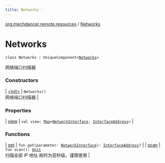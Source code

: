 ```yaml
---
title: Networks - 
---
```


[org.mechdancer.remote.resources](../index.html) / [Networks](./index.html)

# Networks

`class Networks : UniqueComponent<`[`Networks`](./index.html)`>`

网络端口扫描器

### Constructors

| [&lt;init&gt;](-init-.html) | `Networks()`<br>网络端口扫描器 |

### Properties

| [view](view.html) | `val view: `[`Map`](https://kotlinlang.org/api/latest/jvm/stdlib/kotlin.collections/-map/index.html)`<`[`NetworkInterface`](http://docs.oracle.com/javase/6/docs/api/java/net/NetworkInterface.html)`, `[`InterfaceAddress`](http://docs.oracle.com/javase/6/docs/api/java/net/InterfaceAddress.html)`>` |

### Functions

| [get](get.html) | `fun get(parameter: `[`NetworkInterface`](http://docs.oracle.com/javase/6/docs/api/java/net/NetworkInterface.html)`): `[`InterfaceAddress`](http://docs.oracle.com/javase/6/docs/api/java/net/InterfaceAddress.html)`?` |
| [scan](scan.html) | `fun scan(): `[`Unit`](https://kotlinlang.org/api/latest/jvm/stdlib/kotlin/-unit/index.html)<br>扫描全部 IP 地址 耗时为亚秒级，谨慎使用 |


